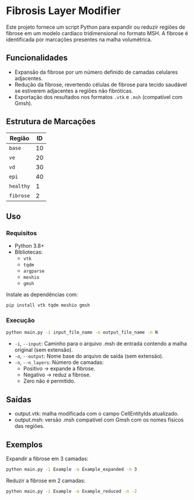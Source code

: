 # Fibrosis Layer Modifier

Este projeto fornece um script Python para expandir ou reduzir regiões de fibrose em um modelo cardíaco tridimensional no formato MSH. A fibrose é identificada por marcações presentes na malha volumétrica.

## Funcionalidades

- Expansão da fibrose por um número definido de camadas celulares adjacentes.
- Redução da fibrose, revertendo células de fibrose para tecido saudável se estiverem adjacentes a regiões não fibróticas.
- Exportação dos resultados nos formatos `.vtk` e `.msh` (compatível com Gmsh).

## Estrutura de Marcações

| Região    | ID  |
| --------- | --- |
| `base`    | 10  |
| `ve`      | 20  |
| `vd`      | 30  |
| `epi`     | 40  |
| `healthy` | 1   |
| `fibrose` | 2   |

## Uso

### Requisitos

- Python 3.8+
- Bibliotecas:
  - `vtk`
  - `tqdm`
  - `argparse`
  - `meshio`
  - `gmsh`

Instale as dependências com:

```bash
pip install vtk tqdm meshio gmsh
```

### Execução

```bash
python main.py -i input_file_name -o output_file_name -n N
```

- `-i`, `--input`: Caminho para o arquivo .msh de entrada contendo a malha original (sem extensão).  
- `-o`, `--output`: Nome base do arquivo de saída (sem extensão).  
- `-n`, `--n_layers`: Número de camadas:  
  - Positivo → expande a fibrose.  
  - Negativo → reduz a fibrose.  
  - Zero não é permitido.  

 
## Saídas
- output.vtk: malha modificada com o campo CellEntityIds atualizado.
- output.msh: versão .msh compatível com Gmsh com os nomes físicos das regiões.

## Exemplos
Expandir a fibrose em 3 camadas:

```bash
python main.py -i Example -o Example_expanded -n 3
```

Reduzir a fibrose em 2 camadas:

```bash
python main.py -i Example -o Example_reduced -n -2
```
